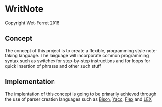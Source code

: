 # WritNote
Copyright Wet-Ferret 2016

## Concept
The concept of this project is to create a flexible,
programming style note-taking language. The language will
incorporate common programming syntax such as switches for
step-by-step instructions and for loops for quick insertion of phrases
and other such stuff

## Implementation
The implentation of this concept is going to be primarily achieved through the
use of parser creation languages such as [Bison](https://www.gnu.org/software/bison/ "Bison GNU Project"),
[Yacc](http://dinosaur.compilertools.net/yacc/, "Yet Another Compiler"), [Flex](https://en.wikipedia.org/wiki/Flex_(lexical_analyser_generator) "Flex - Wikipedia")
and [LEX]()
